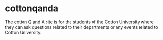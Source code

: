 # cottonqanda

The cotton Q and A site is for the students of the Cotton University where they can ask questions related to their departments or any events related to Cotton University. 
